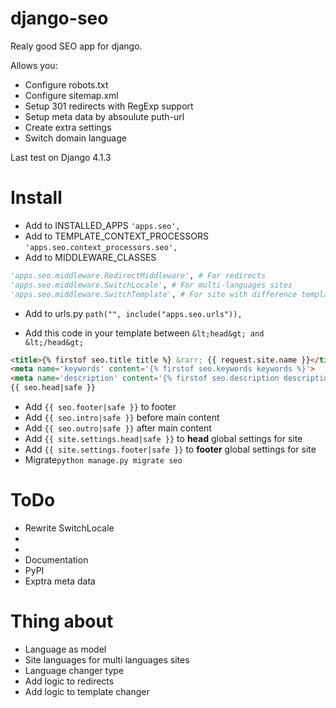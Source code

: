 # django-seo
Realy good SEO app for django. 

Allows you:
* Configure robots.txt
* Configure sitemap.xml
* Setup 301 redirects with RegExp support
* Setup meta data by absoulute puth-url
* Create extra settings
* Switch domain language

Last test on Django 4.1.3

# Install
* Add to INSTALLED_APPS ```'apps.seo',```
* Add to TEMPLATE_CONTEXT_PROCESSORS ```'apps.seo.context_processors.seo',```
* Add to MIDDLEWARE_CLASSES
```python
'apps.seo.middleware.RedirectMiddleware', # For redirects
'apps.seo.middleware.SwitchLocale', # For multi-languages sites
'apps.seo.middleware.SwitchTemplate', # For site with difference templates
```

* Add to urls.py ```path("", include("apps.seo.urls")),```

* Add this code in your template between ```&lt;head&gt; and &lt;/head&gt;```

```html
<title>{% firstof seo.title title %} &rarr; {{ request.site.name }}</title>
<meta name='keywords' content='{% firstof seo.keywords keywords %}'>
<meta name='description' content='{% firstof seo.description description %}'>
{{ seo.head|safe }}
```
* Add ```{{ seo.footer|safe }}``` to footer
* Add ```{{ seo.intro|safe }}``` before main content
* Add ```{{ seo.outro|safe }}``` after main content
* Add ```{{ site.settings.head|safe }}``` to **head** global settings for site
* Add ```{{ site.settings.footer|safe }}``` to **footer** global settings for site
* Migrate```python manage.py migrate seo```


# ToDo
* Rewrite SwitchLocale
* 
* 
* Documentation
* PyPI
* Exptra meta data

# Thing about
* Language as model
* Site languages for multi languages sites
* Language changer type
* Add logic to redirects
* Add logic to template changer
